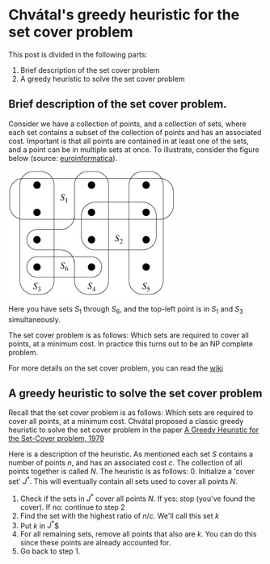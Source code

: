 # Chvátal's greedy heuristic for the set cover problem

This post is divided in the following parts:
1. Brief description of the set cover problem
2. A greedy heuristic to solve the set cover problem

## Brief description of the set cover problem.

Consider we have a collection of points, and a collection of sets, where each set contains a subset of the collection of points and has an associated cost. 
Important is that all points are contained in at least one of the sets, and a point can be in multiple sets at once.
To illustrate, consider the figure below (source: [euroinformatica](http://www.euroinformatica.ro/documentation/programming/!!!Algorithms_CORMEN!!!/DDU0238.html)).

![Figure of set cover problem](images/set_cover_problem.jpg)

Here you have sets $S_1$ through $S_6$, and the top-left point is in $S_1$ and $S_3$ simultaneously.

The set cover problem is as follows: Which sets are required to cover all points, at a minimum cost. In practice this turns out to be an NP complete problem.

For more details on the set cover problem, you can read the [wiki](https://en.wikipedia.org/wiki/Set_cover_problem)

## A greedy heuristic to solve the set cover problem

Recall that the set cover problem is as follows: Which sets are required to cover all points, at a minimum cost. Chvátal proposed a classic greedy heuristic to solve the set cover problem in the paper [A Greedy Heuristic for the Set-Cover problem, 1979](https://www.jstor.org/stable/3689577)

Here is a description of the heuristic. As mentioned each set $S$ contains a number of points $n$, and has an associated cost $c$. 
The collection of all points together is called $N$. The heuristic is as follows:
0. Initialize a 'cover set' $J^*$. This will eventually contain all sets used to cover all points $N$.
1. Check if the sets in $J^*$ cover all points *N*. If yes: stop (you've found the cover). If no: continue to step 2
2. Find the set with the highest ratio of $n/c$. We'll call this set $k$
2. Put $k$ in $J^*$$
3. For all remaining sets, remove all points that also are $k$. You can do this since these points are already accounted for.
4. Go back to step 1.




